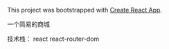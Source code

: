 This project was bootstrapped with [Create React App](https://github.com/facebook/create-react-app).

一个简易的商城

技术栈：
react
react-router-dom


